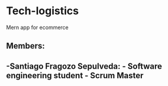 # Tech-logistics
Mern app for ecommerce
## Members:
-Santiago Fragozo Sepulveda:
    -   Software engineering student
    -   Scrum Master
---